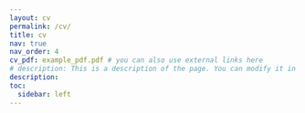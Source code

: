 ```yaml
---
layout: cv
permalink: /cv/
title: cv
nav: true
nav_order: 4
cv_pdf: example_pdf.pdf # you can also use external links here
# description: This is a description of the page. You can modify it in '_pages/cv.md'. You can also change or remove the top pdf download button.
description: 
toc:
  sidebar: left
---
```

